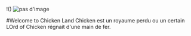 !()
![pas d'image](https://images-wixmp-ed30a86b8c4ca887773594c2.wixmp.com/f/f353481d-6c8f-4c43-b850-b0596a511e6d/d8fqg6y-f584bff9-7641-4f56-9e04-f594c505d800.jpg/v1/fill/w_1024,h_904,q_75,strp/i_am_the_chicken_lord__by_dalekandra_d8fqg6y-fullview.jpg?token=eyJ0eXAiOiJKV1QiLCJhbGciOiJIUzI1NiJ9.eyJzdWIiOiJ1cm46YXBwOiIsImlzcyI6InVybjphcHA6Iiwib2JqIjpbW3siaGVpZ2h0IjoiPD05MDQiLCJwYXRoIjoiXC9mXC9mMzUzNDgxZC02YzhmLTRjNDMtYjg1MC1iMDU5NmE1MTFlNmRcL2Q4ZnFnNnktZjU4NGJmZjktNzY0MS00ZjU2LTllMDQtZjU5NGM1MDVkODAwLmpwZyIsIndpZHRoIjoiPD0xMDI0In1dXSwiYXVkIjpbInVybjpzZXJ2aWNlOmltYWdlLm9wZXJhdGlvbnMiXX0.__sPzlWR3mrKY6ZNP3YzqOQ7Xs8mY0C-wbvV9c7LDuA)

#Welcome to Chicken Land
Chicken est un royaume perdu ou un certain LOrd of Chicken régnait d'une main de fer.

##

